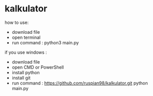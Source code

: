 # kalkulator

how to use:

- download file
- open terminal
- run command :
    python3 main.py


if you use windows :

- download file
- open CMD or PowerShell
- install python
- install git
- run command :
    https://github.com/ruspian98/kalkulator.git
    python main.py
  
